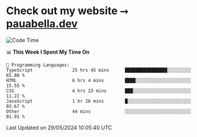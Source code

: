 # Check out my website ⭢ [pauabella.dev](https://pauabella.dev)

<!--START_SECTION:waka-->
![Code Time](http://img.shields.io/badge/Code%20Time-3%2C397%20hrs%2015%20mins-blue)

📊 **This Week I Spent My Time On** 

```text
💬 Programming Languages: 
TypeScript               25 hrs 45 mins      ████████████████░░░░░░░░░   65.88 % 
HTML                     6 hrs 4 mins        ████░░░░░░░░░░░░░░░░░░░░░   15.55 % 
CSS                      4 hrs 23 mins       ███░░░░░░░░░░░░░░░░░░░░░░   11.22 % 
JavaScript               1 hr 26 mins        █░░░░░░░░░░░░░░░░░░░░░░░░   03.67 % 
Other                    44 mins             ░░░░░░░░░░░░░░░░░░░░░░░░░   01.91 % 
```


 Last Updated on 29/05/2024 10:05:40 UTC
<!--END_SECTION:waka-->
